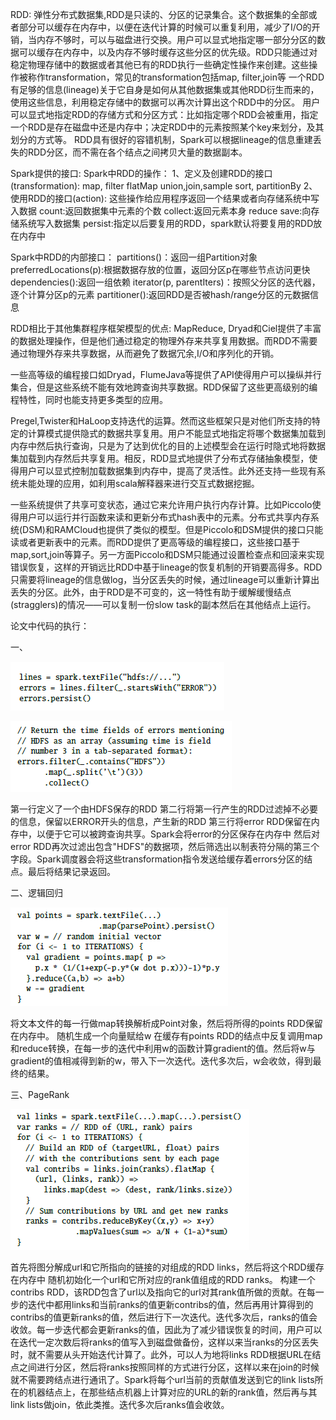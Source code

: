 RDD: 
弹性分布式数据集,RDD是只读的、分区的记录集合。这个数据集的全部或者部分可以缓存在内存中，以便在迭代计算的时候可以重复利用，减少了I/O的开销，当内存不够时，可以与磁盘进行交换。用户可以显式地指定哪一部分分区的数据可以缓存在内存中，以及内存不够时缓存这些分区的优先级。RDD只能通过对稳定物理存储中的数据或者其他已有的RDD执行一些确定性操作来创建。这些操作被称作transformation，常见的transformation包括map, filter,join等
一个RDD有足够的信息(lineage)关于它自身是如何从其他数据集或其他RDD衍生而来的，使用这些信息，利用稳定存储中的数据可以再次计算出这个RDD中的分区。
用户可以显式地指定RDD的存储方式和分区方式：比如指定哪个RDD会被重用，指定一个RDD是存在磁盘中还是内存中；决定RDD中的元素按照某个key来划分，及其划分的方式等。
RDD具有很好的容错机制，Spark可以根据lineage的信息重建丢失的RDD分区，而不需在各个结点之间拷贝大量的数据副本。

Spark提供的接口:
Spark中RDD的操作：
1、定义及创建RDD的接口(transformation):
map, filter
flatMap
union,join,sample
sort, partitionBy
2、使用RDD的接口(action):
这些操作给应用程序返回一个结果或者向存储系统中写入数据
count:返回数据集中元素的个数
collect:返回元素本身
reduce
save:向存储系统写入数据集
persist:指定以后要复用的RDD，spark默认将要复用的RDD放在内存中

Spark中RDD的内部接口：
partitions()：返回一组Partition对象
preferredLocations(p):根据数据存放的位置，返回分区p在哪些节点访问更快
dependencies():返回一组依赖
iterator(p, parentIters)：按照父分区的迭代器，逐个计算分区p的元素
partitioner():返回RDD是否被hash/range分区的元数据信息

RDD相比于其他集群程序框架模型的优点:
MapReduce, Dryad和Ciel提供了丰富的数据处理操作，但是他们通过稳定的物理外存来共享复用数据。而RDD不需要通过物理外存来共享数据，从而避免了数据冗余,I/O和序列化的开销。

一些高等级的编程接口如Dryad，FlumeJava等提供了API使得用户可以操纵并行集合，但是这些系统不能有效地跨查询共享数据。RDD保留了这些更高级别的编程特性，同时也能支持更多类型的应用。

Pregel,Twister和HaLoop支持迭代的运算。然而这些框架只是对他们所支持的特定的计算模式提供隐式的数据共享复用。用户不能显式地指定将哪个数据集加载到内存中然后执行查询，只是为了达到优化的目的上述模型会在运行时隐式地将数据集加载到内存然后共享复用。相反，RDD显式地提供了分布式存储抽象模型，使得用户可以显式控制加载数据集到内存中，提高了灵活性。此外还支持一些现有系统未能处理的应用，如利用scala解释器来进行交互式数据挖掘。

一些系统提供了共享可变状态，通过它来允许用户执行内存计算。比如Piccolo使得用户可以运行并行函数来读和更新分布式hash表中的元素。分布式共享内存系统(DSM)和RAMCloud也提供了类似的模型。但是Piccolo和DSM提供的接口只能读或者更新表中的元素。而RDD提供了更高等级的编程接口，这些接口基于map,sort,join等算子。另一方面Piccolo和DSM只能通过设置检查点和回滚来实现错误恢复，这样的开销远比RDD中基于lineage的恢复机制的开销要高得多。RDD只需要将lineage的信息做log，当分区丢失的时候，通过lineage可以重新计算出丢失的分区。此外，由于RDD是不可变的，这一特性有助于缓解缓慢结点(stragglers)的情况——可以复制一份slow task的副本然后在其他结点上运行。

论文中代码的执行：

一、

![](img/4_code1.1.png)

![](img/4_code1.2.png)

第一行定义了一个由HDFS保存的RDD
第二行将第一行产生的RDD过滤掉不必要的信息，保留以ERROR开头的信息，产生新的RDD
第三行将error RDD保留在内存中，以便于它可以被跨查询共享。Spark会将error的分区保存在内存中
然后对error RDD再次过滤出包含"HDFS"的数据项，然后筛选出以制表符分隔的第三个字段。Spark调度器会将这些transformation指令发送给缓存着errors分区的结点。最后将结果记录返回。

二、逻辑回归

![](img/4_code2.png)

将文本文件的每一行做map转换解析成Point对象，然后将所得的points RDD保留在内存中。
随机生成一个向量赋给w
在缓存有points RDD的结点中反复调用map和reduce转换，在每一步的迭代中利用w的函数计算gradient的值。然后将w与gradient的值相减得到新的w，带入下一次迭代。迭代多次后，w会收敛，得到最终的结果。

三、PageRank

![](img/4_code3.png)

首先将图分解成url和它所指向的链接的对组成的RDD links，然后将这个RDD缓存在内存中
随机初始化一个url和它所对应的rank值组成的RDD ranks。
构建一个contribs RDD，该RDD包含了url以及指向它的url对其rank值所做的贡献。在每一步的迭代中都用links和当前ranks的值更新contribs的值，然后再用计算得到的contribs的值更新ranks的值，然后进行下一次迭代。迭代多次后，ranks的值会收敛。每一步迭代都会更新ranks的值，因此为了减少错误恢复的时间，用户可以在迭代一定次数后将ranks的值写入到磁盘做备份，这样以来当ranks的分区丢失时，就不需要从头开始迭代计算了。此外，可以人为地将links RDD根据URL在结点之间进行分区，然后将ranks按照同样的方式进行分区，这样以来在join的时候就不需要跨结点进行通讯了。Spark将每个url当前的贡献值发送到它的link lists所在的机器结点上，在那些结点机器上计算对应的URL的新的rank值，然后再与其link lists做join，依此类推。迭代多次后ranks值会收敛。








